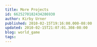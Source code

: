 ```yaml
---
title: More Projects
id: 6625270182434286930
author: Kirby Urner
published: 2010-02-15T19:16:00.000-08:00
updated: 2010-02-15T21:07:01.308-08:00
blog: world_game
tags: 
---
```


